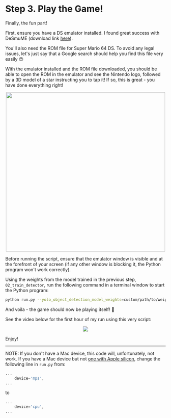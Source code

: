 # Step 3. Play the Game!

Finally, the fun part!

First, ensure you have a DS emulator installed. I found great success with DeSmuME (download link [here](https://github.com/TASEmulators/desmume/releases)).

You'll also need the ROM file for Super Mario 64 DS. To avoid any legal issues, let's just say that a Google search should help you find this file very easily 😉

With the emulator installed and the ROM file downloaded, you should be able to open the ROM in the emulator and see the Nintendo logo, followed by a 3D model of a star instructing you to tap it! If so, this is great - you have done everything right!

<p align="center">
  <img width="500" src="https://user-images.githubusercontent.com/31417712/215226899-b6fd9077-49e8-45a3-9ae1-5dfb17eee375.png">
</p>

Before running the script, ensure that the emulator window is visible and at the forefront of your screen (if any other window is blocking it, the Python program won't work correctly).

Using the weights from the model trained in the previous step, ``02_train_detector``, run the following command in a terminal window to start the Python program:

```bash
python run.py --yolo_object_detection_model_weights=custom/path/to/weights.pt
```

And voila - the game should now be playing itself! 🎉

See the video below for the first hour of my run using this very script:

<p align="center">
    <a href="https://www.youtube.com/watch?v=IXq1frVs8ME"><img src="https://img.youtube.com/vi/IXq1frVs8ME/0.jpg"></a>
</p>

Enjoy!

-----

NOTE: If you don't have a Mac device, this code will, unfortunately, not work. If you have a Mac device but not [one with Apple silicon](https://support.apple.com/en-us/HT211814), change the following line in ``run.py`` from:

```python
...
    device='mps',
...
```

to

```python
...
    device='cpu',
...
```
